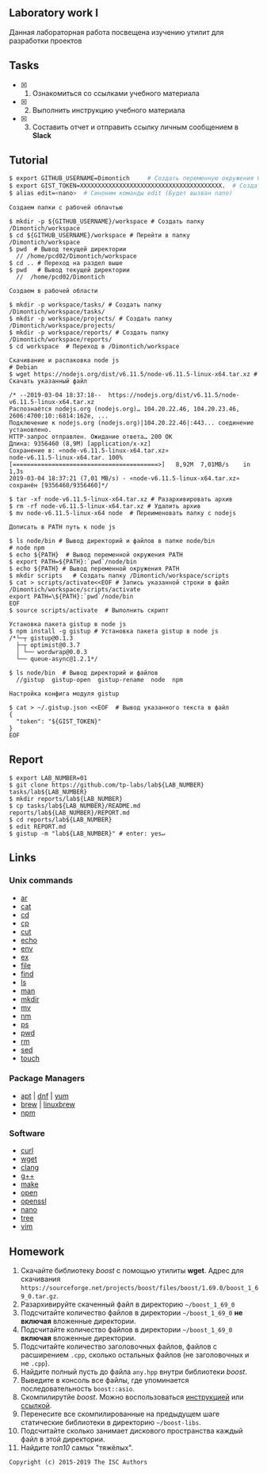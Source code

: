 ## Laboratory work I

Данная лабораторная работа посвещена изучению утилит для разработки проектов

## Tasks

- [x] 1. Ознакомиться со ссылками учебного материала
- [x] 2. Выполнить инструкцию учебного материала
- [x] 3. Составить отчет и отправить ссылку личным сообщением в **Slack**

## Tutorial

```bash
$ export GITHUB_USERNAME=Dimontich     # Создать переменную окружения GITHUB_USERNAME
$ export GIST_TOKEN=XXXXXXXXXXXXXXXXXXXXXXXXXXXXXXXXXXXXXXXX.  # Создать переменную окружения GIST_TOKEN
$ alias edit=<nano>  # Синоним команды edit (Будет вызван nano)
```

```ShellSession
Создаем папки с рабочей облачтью

$ mkdir -p ${GITHUB_USERNAME}/workspace # Создать папку /Dimontich/workspace
$ cd ${GITHUB_USERNAME}/workspace # Перейти в папку /Dimontich/workspace
$ pwd  # Вывод текущей директории
  // /home/pcd02/Dimontich/workspace
$ cd .. # Переход на раздел выше
$ pwd   # Вывод текущей директории
  //  /home/pcd02/Dimontich
```

```ShellSession
Создаем в рабочей области

$ mkdir -p workspace/tasks/ # Создать папку /Dimontich/workspace/tasks/
$ mkdir -p workspace/projects/ # Создать папку /Dimontich/workspace/projects/
$ mkdir -p workspace/reports/ # Создать папку /Dimontich/workspace/reports/
$ cd workspace  # Переход в /Dimontich/workspace
```

```ShellSession
Скачивание и распаковка node js
# Debian
$ wget https://nodejs.org/dist/v6.11.5/node-v6.11.5-linux-x64.tar.xz # Скачать указанный файл

/* --2019-03-04 18:37:18--  https://nodejs.org/dist/v6.11.5/node-v6.11.5-linux-x64.tar.xz
Распознаётся nodejs.org (nodejs.org)… 104.20.22.46, 104.20.23.46, 2606:4700:10::6814:162e, ...
Подключение к nodejs.org (nodejs.org)|104.20.22.46|:443... соединение установлено.
HTTP-запрос отправлен. Ожидание ответа… 200 OK
Длина: 9356460 (8,9M) [application/x-xz]
Сохранение в: «node-v6.11.5-linux-x64.tar.xz»
node-v6.11.5-linux-x64.tar. 100%[=========================================>]   8,92M  7,01MB/s    in 1,3s    
2019-03-04 18:37:21 (7,01 MB/s) - «node-v6.11.5-linux-x64.tar.xz» сохранён [9356460/9356460]*/

$ tar -xf node-v6.11.5-linux-x64.tar.xz # Разархивировать архив
$ rm -rf node-v6.11.5-linux-x64.tar.xz # Удалить архив
$ mv node-v6.11.5-linux-x64 node  # Переименовать папку с nodejs
```

```ShellSession
Дописать в PATH путь к node js

$ ls node/bin # Вывод директорий и файлов в папке node/bin
# node npm
$ echo ${PATH}  # Вывод переменной окружения PATH
$ export PATH=${PATH}:`pwd`/node/bin
$ echo ${PATH} # Вывод переменной окружения PATH
$ mkdir scripts   # Создать папку /Dimontich/workspace/scripts
$ cat > scripts/activate<<EOF # Запись указанной строки в файл /Dimontich/workspace/scripts/activate
export PATH=\${PATH}:`pwd`/node/bin
EOF
$ source scripts/activate  # Выполнить скрипт
```

```ShellSession
Установка пакета gistup в node js
$ npm install -g gistup # Установка пакета gistup в node js
/*└─┬ gistup@0.1.3 
  ├─┬ optimist@0.3.7 
  │ └── wordwrap@0.0.3 
  └── queue-async@1.2.1*/

$ ls node/bin  # Вывод директорий и файлов 
  //gistup  gistup-open  gistup-rename  node  npm
```

```ShellSession
Настройка конфига модуля gistup

$ cat > ~/.gistup.json <<EOF  # Вывод указанного текста в файл
{
  "token": "${GIST_TOKEN}"
}
EOF
```

## Report

```ShellSession
$ export LAB_NUMBER=01
$ git clone https://github.com/tp-labs/lab${LAB_NUMBER} tasks/lab${LAB_NUMBER}
$ mkdir reports/lab${LAB_NUMBER}
$ cp tasks/lab${LAB_NUMBER}/README.md reports/lab${LAB_NUMBER}/REPORT.md
$ cd reports/lab${LAB_NUMBER}
$ edit REPORT.md
$ gistup -m "lab${LAB_NUMBER}" # enter: yes↵
```

## Links

### Unix commands

- [ar](https://en.wikipedia.org/wiki/Ar_(Unix))
- [cat](https://en.wikipedia.org/wiki/Cat_(Unix))
- [cd](https://en.wikipedia.org/wiki/Cd_(command))
- [cp](https://en.wikipedia.org/wiki/Cp_(Unix))
- [cut](https://en.wikipedia.org/wiki/Cut_(Unix))
- [echo](https://en.wikipedia.org/wiki/Echo_(command))
- [env](https://en.wikipedia.org/wiki/Env_(shell))
- [ex](https://en.wikipedia.org/wiki/Ex_(editor))
- [file](https://en.wikipedia.org/wiki/File_(command))
- [find](https://en.wikipedia.org/wiki/Find)
- [ls](https://en.wikipedia.org/wiki/Ls)
- [man](https://en.wikipedia.org/wiki/Man_page)
- [mkdir](https://en.wikipedia.org/wiki/Mkdir)
- [mv](https://en.wikipedia.org/wiki/Mv)
- [nm](https://en.wikipedia.org/wiki/Nm_(Unix))
- [ps](https://en.wikipedia.org/wiki/Ps_(Unix))
- [pwd](https://en.wikipedia.org/wiki/Pwd)
- [rm](https://en.wikipedia.org/wiki/Rm_(Unix))
- [sed](https://en.wikipedia.org/wiki/Sed)
- [touch](https://en.wikipedia.org/wiki/Touch_(Unix))

### Package Managers

- [apt](http://help.ubuntu.ru/wiki/apt) | [dnf](https://en.wikipedia.org/wiki/DNF_(software)) | [yum](https://fedoraproject.org/wiki/Yum/ru)
- [brew](https://brew.sh) | [linuxbrew](http://linuxbrew.sh)
- [npm](https://docs.npmjs.com)

### Software

- [curl](https://www.gitbook.com/book/bagder/everything-curl/details)
- [wget](https://www.gnu.org/software/wget/manual/wget.pdf)
- [clang](https://clang.llvm.org)
- [g++](https://gcc.gnu.org/onlinedocs/gcc-4.0.2/gcc/G_002b_002b-and-GCC.html)
- [make](https://en.wikipedia.org/wiki/Make_(software))
- [open](https://developer.apple.com/legacy/library/documentation/Darwin/Reference/ManPages/man1/open.1.html)
- [openssl](https://www.openssl.org)
- [nano](https://www.nano-editor.org)
- [tree](https://linux.die.net/man/1/tree)
- [vim](http://www.vim.org)

## Homework

1. Скачайте библиотеку *boost* с помощью утилиты **wget**. Адрес для скачивания `https://sourceforge.net/projects/boost/files/boost/1.69.0/boost_1_69_0.tar.gz`.
2. Разархивируйте скаченный файл в директорию `~/boost_1_69_0`
3. Подсчитайте количество файлов в директории `~/boost_1_69_0` **не включая** вложенные директории.
4. Подсчитайте количество файлов в директории `~/boost_1_69_0` **включая** вложенные директории.
5. Подсчитайте количество заголовочных файлов, файлов с расширением `.cpp`, сколько остальных файлов (не заголовочных и не `.cpp`).
6. Найдите полный пусть до файла `any.hpp` внутри библиотеки *boost*.
7. Выведите в консоль все файлы, где упоминается последовательность `boost::asio`.
8. Скомпилирутйе *boost*. Можно воспользоваться [инструкцией](https://www.boost.org/doc/libs/1_61_0/more/getting_started/unix-variants.html#or-build-custom-binaries) или [ссылкой](https://codeyarns.com/2017/01/24/how-to-build-boost-on-linux/).
9. Перенесите все скомпилированные на предыдущем шаге статические библиотеки в директорию `~/boost-libs`.
10. Подсчитайте сколько занимает дискового пространства каждый файл в этой директории.
11. Найдите *топ10* самых "тяжёлых".

```
Copyright (c) 2015-2019 The ISC Authors
```
